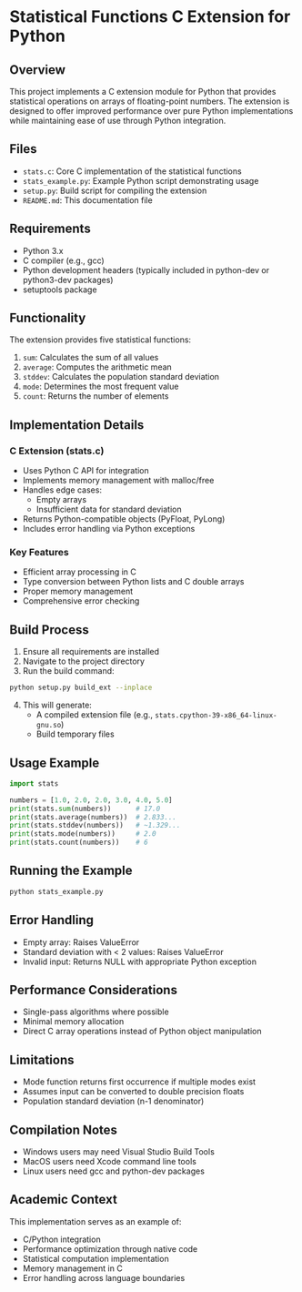 # Statistical Functions C Extension for Python

## Overview
This project implements a C extension module for Python that provides statistical operations on arrays of floating-point numbers. The extension is designed to offer improved performance over pure Python implementations while maintaining ease of use through Python integration.

## Files
- `stats.c`: Core C implementation of the statistical functions
- `stats_example.py`: Example Python script demonstrating usage
- `setup.py`: Build script for compiling the extension
- `README.md`: This documentation file

## Requirements
- Python 3.x
- C compiler (e.g., gcc)
- Python development headers (typically included in python-dev or python3-dev packages)
- setuptools package

## Functionality
The extension provides five statistical functions:
1. `sum`: Calculates the sum of all values
2. `average`: Computes the arithmetic mean
3. `stddev`: Calculates the population standard deviation
4. `mode`: Determines the most frequent value
5. `count`: Returns the number of elements

## Implementation Details
### C Extension (stats.c)
- Uses Python C API for integration
- Implements memory management with malloc/free
- Handles edge cases:
  - Empty arrays
  - Insufficient data for standard deviation
- Returns Python-compatible objects (PyFloat, PyLong)
- Includes error handling via Python exceptions

### Key Features
- Efficient array processing in C
- Type conversion between Python lists and C double arrays
- Proper memory management
- Comprehensive error checking

## Build Process
1. Ensure all requirements are installed
2. Navigate to the project directory
3. Run the build command:
```bash
python setup.py build_ext --inplace
```
4. This will generate:
   - A compiled extension file (e.g., `stats.cpython-39-x86_64-linux-gnu.so`)
   - Build temporary files

## Usage Example
```python
import stats

numbers = [1.0, 2.0, 2.0, 3.0, 4.0, 5.0]
print(stats.sum(numbers))      # 17.0
print(stats.average(numbers))  # 2.833...
print(stats.stddev(numbers))   # ~1.329...
print(stats.mode(numbers))     # 2.0
print(stats.count(numbers))    # 6
```

## Running the Example
```bash
python stats_example.py
```

## Error Handling
- Empty array: Raises ValueError
- Standard deviation with < 2 values: Raises ValueError
- Invalid input: Returns NULL with appropriate Python exception

## Performance Considerations
- Single-pass algorithms where possible
- Minimal memory allocation
- Direct C array operations instead of Python object manipulation

## Limitations
- Mode function returns first occurrence if multiple modes exist
- Assumes input can be converted to double precision floats
- Population standard deviation (n-1 denominator)

## Compilation Notes
- Windows users may need Visual Studio Build Tools
- MacOS users need Xcode command line tools
- Linux users need gcc and python-dev packages

## Academic Context
This implementation serves as an example of:
- C/Python integration
- Performance optimization through native code
- Statistical computation implementation
- Memory management in C
- Error handling across language boundaries
